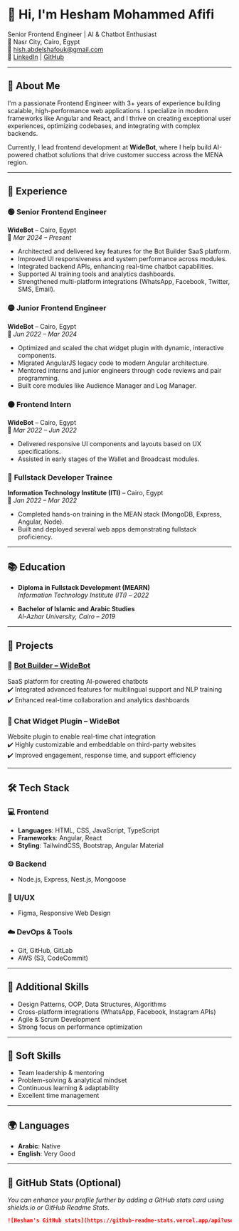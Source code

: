 # 👋 Hi, I'm Hesham Mohammed Afifi

Senior Frontend Engineer | AI & Chatbot Enthusiast  
📍 Nasr City, Cairo, Egypt  
📧 [hish.abdelshafouk@gmail.com](mailto:hish.abdelshafouk@gmail.com)  
🔗 [LinkedIn](https://linkedin.com/in/hisham-abd-elshafouk) | [GitHub](https://github.com/hisham-mhammed-afifi)

---

## 🚀 About Me

I'm a passionate Frontend Engineer with 3+ years of experience building scalable, high-performance web applications. I specialize in modern frameworks like Angular and React, and I thrive on creating exceptional user experiences, optimizing codebases, and integrating with complex backends.

Currently, I lead frontend development at **WideBot**, where I help build AI-powered chatbot solutions that drive customer success across the MENA region.

---

## 💼 Experience

### 🟢 **Senior Frontend Engineer**

**WideBot** – Cairo, Egypt  
📅 _Mar 2024 – Present_

- Architected and delivered key features for the Bot Builder SaaS platform.
- Improved UI responsiveness and system performance across modules.
- Integrated backend APIs, enhancing real-time chatbot capabilities.
- Supported AI training tools and analytics dashboards.
- Strengthened multi-platform integrations (WhatsApp, Facebook, Twitter, SMS, Email).

### 🟡 **Junior Frontend Engineer**

**WideBot** – Cairo, Egypt  
📅 _Jun 2022 – Mar 2024_

- Optimized and scaled the chat widget plugin with dynamic, interactive components.
- Migrated AngularJS legacy code to modern Angular architecture.
- Mentored interns and junior engineers through code reviews and pair programming.
- Built core modules like Audience Manager and Log Manager.

### 🟠 **Frontend Intern**

**WideBot** – Cairo, Egypt  
📅 _Mar 2022 – Jun 2022_

- Delivered responsive UI components and layouts based on UX specifications.
- Assisted in early stages of the Wallet and Broadcast modules.

### 🧪 **Fullstack Developer Trainee**

**Information Technology Institute (ITI)** – Cairo, Egypt  
📅 _Jan 2022 – Mar 2022_

- Completed hands-on training in the MEAN stack (MongoDB, Express, Angular, Node).
- Built and deployed several web apps demonstrating fullstack proficiency.

---

## 📚 Education

- **Diploma in Fullstack Development (MEARN)**  
  _Information Technology Institute (ITI) – 2022_

- **Bachelor of Islamic and Arabic Studies**  
  _Al-Azhar University, Cairo – 2019_

---

## 🧩 Projects

### 🧠 [Bot Builder – WideBot](https://widebot.io/)

SaaS platform for creating AI-powered chatbots  
✔️ Integrated advanced features for multilingual support and NLP training  
✔️ Enhanced real-time collaboration and analytics dashboards

### 💬 Chat Widget Plugin – WideBot

Website plugin to enable real-time chat integration  
✔️ Highly customizable and embeddable on third-party websites  
✔️ Improved engagement, response time, and support efficiency

---

## 🛠 Tech Stack

### 💻 Frontend

- **Languages**: HTML, CSS, JavaScript, TypeScript
- **Frameworks**: Angular, React
- **Styling**: TailwindCSS, Bootstrap, Angular Material

### ⚙️ Backend

- Node.js, Express, Nest.js, Mongoose

### 🎨 UI/UX

- Figma, Responsive Web Design

### ☁️ DevOps & Tools

- Git, GitHub, GitLab
- AWS (S3, CodeCommit)

---

## 🧠 Additional Skills

- Design Patterns, OOP, Data Structures, Algorithms
- Cross-platform integrations (WhatsApp, Facebook, Instagram APIs)
- Agile & Scrum Development
- Strong focus on performance optimization

---

## 🤝 Soft Skills

- Team leadership & mentoring
- Problem-solving & analytical mindset
- Continuous learning & adaptability
- Excellent time management

---

## 🌍 Languages

- **Arabic**: Native
- **English**: Very Good

---

## 📌 GitHub Stats (Optional)

_You can enhance your profile further by adding a GitHub stats card using shields.io or GitHub Readme Stats._

```md
![Hesham's GitHub stats](https://github-readme-stats.vercel.app/api?username=hisham-mhammed-afifi&show_icons=true&theme=dracula)
```
